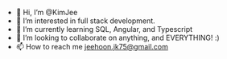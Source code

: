 - 👋 Hi, I’m @KimJee
- 👀 I’m interested in full stack development.
- 🌱 I’m currently learning SQL, Angular, and Typescript
- 💞️ I’m looking to collaborate on anything, and EVERYTHING! :)
- 📫 How to reach me jeehoon.jk75@gmail.com 

<!---
KimJee/KimJee is a ✨ special ✨ repository because its `README.md` (this file) appears on your GitHub profile.
You can click the Preview link to take a look at your changes.
--->

